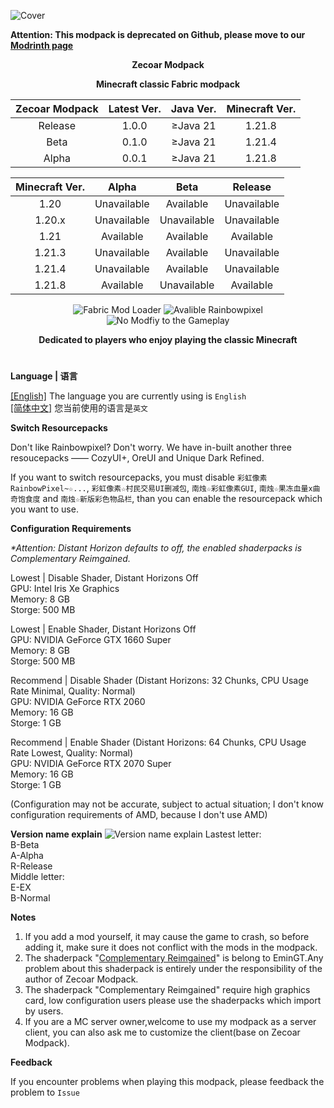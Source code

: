 ![Cover](https://github.com/ZfIxV/Zecoar-Modpack/blob/main/Zecoar%20Modpack%20-%20Header.png)

**Attention: This modpack is deprecated on Github, please move to our [Modrinth page](https://modrinth.com/modpack/zecoar-modpack/)**

<div align="center">
  
**Zecoar Modpack**
                                  
**Minecraft classic Fabric modpack**

| Zecoar Modpack | Latest Ver. | Java Ver. | Minecraft Ver. |
| :-: | :-: | :-: | :-: |
| Release | 1.0.0 | ≥Java 21 | 1.21.8 |
| Beta | 0.1.0 | ≥Java 21 | 1.21.4 |
| Alpha | 0.0.1 | ≥Java 21 | 1.21.8 |

| Minecraft Ver. | Alpha | Beta | Release |
| :-: | :-: | :-: | :-: |
| 1.20 | Unavailable | Available | Unavailable |
| 1.20.x | Unavailable | Unavailable | Unavailable |
| 1.21 | Available | Available | Available |
| 1.21.3 | Unavailable | Available | Unavailable |
| 1.21.4 | Unavailable | Available | Unavailable |
| 1.21.8 | Available | Unavailable | Available |

<p>
  <img src="https://img.shields.io/badge/Mod%20Loader-Fabric-dbd0b4?style=flat" alt="Fabric Mod Loader" />
  <img src="https://img.shields.io/badge/Rainbowpixel-Avalible-fb5a8a?style=flat" alt="Avalible Rainbowpixel">
  <img src="https://img.shields.io/badge/No%20Modfiy-Gameplay-83d8ff?style=flat" alt="No Modfiy to the Gameplay">
</p>

</div>

<div align="center">

**Dedicated to players who enjoy playing the classic Minecraft**
  
</div>

#               

**Language | 语言**

[[English]](https://github.com/ZfIxV/Zecoar-Modpack/tree/main/README.md)   The language you are currently using is `English`            
[[简体中文]](https://github.com/ZfIxV/Zecoar-Modpack/tree/main/README-SC.md)   您当前使用的语言是`英文`                     

**Switch Resourcepacks**

Don't like Rainbowpixel? Don't worry. We have in-built another three resoucepacks —— CozyUI+, OreUI and Unique Dark Refined.

If you want to switch resourcepacks, you must disable `彩虹像素RainbowPixel~☆...`, `彩虹像素☆村民交易UI删减包`, `南烛☆彩虹像素GUI`, `南烛☆果冻血量x曲奇饱食度` and `南烛☆新版彩色物品栏`, than you can enable the resourcepack which you want to use.

**Configuration Requirements**
              
_*Attention: Distant Horizon defaults to off, the enabled shaderpacks is Complementary Reimgained._
              
             
Lowest | Disable Shader, Distant Horizons Off                                                            
GPU: Intel Iris Xe Graphics                  
Memory: 8 GB                                
Storge: 500 MB                         

Lowest | Enable Shader, Distant Horizons Off                                                
GPU: NVIDIA GeForce GTX 1660 Super                                       
Memory: 8 GB                         
Storge: 500 MB                      

Recommend | Disable Shader (Distant Horizons: 32 Chunks, CPU Usage Rate Minimal, Quality: Normal)                                             
GPU: NVIDIA GeForce RTX 2060                                                      
Memory: 16 GB                                            
Storge: 1 GB                         

Recommend | Enable Shader (Distant Horizons: 64 Chunks, CPU Usage Rate Lowest, Quality: Normal)                                                
GPU: NVIDIA GeForce RTX 2070 Super                      
Memory: 16 GB                                              
Storge: 1 GB                             

(Configuration may not be accurate, subject to actual situation; I don't know configuration requirements of AMD, because I don't use AMD)

**Version name explain**
![Version name explain](https://github.com/ZfIxV/Zecoar-Modpack/blob/main/EN.png)
Lastest letter:                                 
B-Beta          
A-Alpha                              
R-Release                        
Middle letter:                           
E-EX                                            
B-Normal                                              


**Notes**

1. <span id="ref1_en">If you add a mod yourself, it may cause the game to crash, so before adding it, make sure it does not conflict with the mods in the modpack.</span>
2. The shaderpack "[Complementary Reimgained](https://modrinth.com/shader/complementary-reimagined)" is belong to EminGT.Any problem about this shaderpack is entirely under the responsibility of the author of Zecoar Modpack.
3. The shaderpack "Complementary Reimgained" require high graphics card, low configuration users please use the shaderpacks which import by users.
3. If you are a MC server owner,welcome to use my modpack as a server client, you can also ask me to customize the client(base on Zecoar Modpack).

**Feedback**

If you encounter problems when playing this modpack, please feedback the problem to `Issue`
